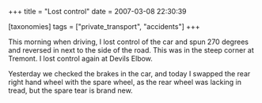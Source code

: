 +++
title = "Lost control"
date = 2007-03-08 22:30:39

[taxonomies]
tags = ["private_transport", "accidents"]
+++

This morning when driving, I lost control of the car and spun 270 degrees and reversed in next to the side of the road. This was in the steep corner at Tremont. I lost control again at Devils Elbow.

Yesterday we checked the brakes in the car, and today I swapped the rear right hand wheel with the spare wheel, as the rear wheel was lacking in tread, but the spare tear is brand new.
